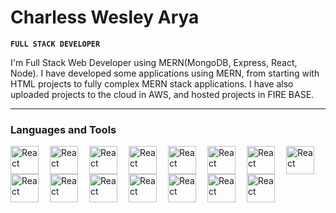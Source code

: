 <!-- ### Hi there 👋 -->
# Charless Wesley Arya
**`FULL STACK DEVELOPER`**

I'm Full Stack Web Developer using MERN(MongoDB, Express, React, Node). I have developed some applications using MERN, from starting with HTML projects to fully complex MERN stack applications. I have also uploaded projects to the cloud in AWS, and hosted projects in FIRE BASE.

---
### Languages and Tools

<img align="left" alt='React' width='45px' style='padding-right:15px' 
src="https://cdn.jsdelivr.net/gh/devicons/devicon/icons/react/react-original-wordmark.svg" />

<img align="left" alt='React' width='45px' style='padding-right:15px' 
src="https://cdn.jsdelivr.net/gh/devicons/devicon/icons/nodejs/nodejs-original-wordmark.svg" />

<img align="left" alt='React' width='45px' style='padding-right:15px' src="https://cdn.jsdelivr.net/gh/devicons/devicon/icons/express/express-original-wordmark.svg" />
        

<img align="left" alt='React' width='45px' style='padding-right:15px'  src="https://cdn.jsdelivr.net/gh/devicons/devicon/icons/javascript/javascript-original.svg" />

<img align="left" alt='React' width='45px' style='padding-right:15px'  src="https://cdn.jsdelivr.net/gh/devicons/devicon/icons/mongodb/mongodb-original-wordmark.svg" />
 
<img align="left" alt='React' width='45px' style='padding-right:15px'  
            src="https://cdn.jsdelivr.net/gh/devicons/devicon/icons/mysql/mysql-original-wordmark.svg" />
            
<img align="left" alt='React' width='45px' style='padding-right:15px'  src="https://cdn.jsdelivr.net/gh/devicons/devicon/icons/jquery/jquery-original-wordmark.svg" />
                    
<img align="left" alt='React' width='45px' style='padding-right:15px'  src="https://cdn.jsdelivr.net/gh/devicons/devicon/icons/redux/redux-original.svg" />

<img align="left" alt='React' width='45px' style='padding-right:15px' 
src="https://cdn.jsdelivr.net/gh/devicons/devicon/icons/java/java-original-wordmark.svg" />

<img align="left" alt='React' width='45px' style='padding-right:15px' 
src="https://cdn.jsdelivr.net/gh/devicons/devicon/icons/html5/html5-original-wordmark.svg" />

<img align="left" alt='React' width='45px' style='padding-right:15px'  src="https://cdn.jsdelivr.net/gh/devicons/devicon/icons/css3/css3-original-wordmark.svg" />
          

<img align="left" alt='React' width='45px' style='padding-right:15px'  src="https://cdn.jsdelivr.net/gh/devicons/devicon/icons/tailwindcss/tailwindcss-original-wordmark.svg" />
          

<img align="left" alt='React' width='45px' style='padding-right:15px'   src="https://cdn.jsdelivr.net/gh/devicons/devicon/icons/bootstrap/bootstrap-original-wordmark.svg" />

<img align="left" alt='React' width='45px' style='padding-right:15px'    src="https://cdn.jsdelivr.net/gh/devicons/devicon/icons/materialui/materialui-original.svg" />
                    
<img align="left" alt='React' width='45px' style='padding-right:15px'     src="https://cdn.jsdelivr.net/gh/devicons/devicon/icons/firebase/firebase-plain-wordmark.svg" />
          
#
          

<!--
**CharlessWesleyArya/CharlessWesleyArya** is a ✨ _special_ ✨ repository because its `README.md` (this file) appears on your GitHub profile.

Here are some ideas to get you started:

- 🔭 I’m currently working on ...
- 🌱 I’m currently learning ...
- 👯 I’m looking to collaborate on ...
- 🤔 I’m looking for help with ...
- 💬 Ask me about ...
- 📫 How to reach me: ...
- 😄 Pronouns: ...
- ⚡ Fun fact: ...
-->
